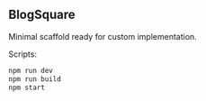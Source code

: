 ## BlogSquare

Minimal scaffold ready for custom implementation.

Scripts:
```bash
npm run dev
npm run build
npm start
```

